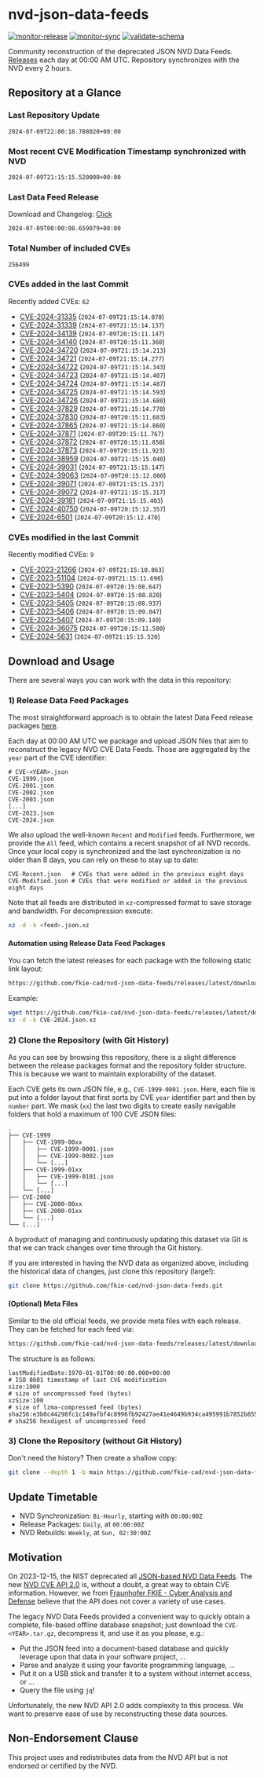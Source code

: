 # nvd-json-data-feeds

[![monitor-release](https://github.com/fkie-cad/nvd-json-data-feeds/actions/workflows/monitor_release.yml/badge.svg)](https://github.com/fkie-cad/nvd-json-data-feeds/actions/workflows/monitor_release.yml)
[![monitor-sync](https://github.com/fkie-cad/nvd-json-data-feeds/actions/workflows/monitor_sync.yml/badge.svg)](https://github.com/fkie-cad/nvd-json-data-feeds/actions/workflows/monitor_sync.yml)
[![validate-schema](https://github.com/fkie-cad/nvd-json-data-feeds/actions/workflows/validate_schema.yml/badge.svg)](https://github.com/fkie-cad/nvd-json-data-feeds/actions/workflows/validate_schema.yml)

Community reconstruction of the deprecated JSON NVD Data Feeds.
[Releases](https://github.com/fkie-cad/nvd-json-data-feeds/releases/latest) each day at 00:00 AM UTC.
Repository synchronizes with the NVD every 2 hours.

## Repository at a Glance

### Last Repository Update

```plain
2024-07-09T22:00:18.788020+00:00
```

### Most recent CVE Modification Timestamp synchronized with NVD

```plain
2024-07-09T21:15:15.520000+00:00
```

### Last Data Feed Release

Download and Changelog: [Click](https://github.com/fkie-cad/nvd-json-data-feeds/releases/latest)

```plain
2024-07-09T00:00:08.659079+00:00
```

### Total Number of included CVEs

```plain
256499
```

### CVEs added in the last Commit

Recently added CVEs: `62`

- [CVE-2024-31335](CVE-2024/CVE-2024-313xx/CVE-2024-31335.json) (`2024-07-09T21:15:14.070`)
- [CVE-2024-31339](CVE-2024/CVE-2024-313xx/CVE-2024-31339.json) (`2024-07-09T21:15:14.137`)
- [CVE-2024-34139](CVE-2024/CVE-2024-341xx/CVE-2024-34139.json) (`2024-07-09T20:15:11.147`)
- [CVE-2024-34140](CVE-2024/CVE-2024-341xx/CVE-2024-34140.json) (`2024-07-09T20:15:11.360`)
- [CVE-2024-34720](CVE-2024/CVE-2024-347xx/CVE-2024-34720.json) (`2024-07-09T21:15:14.213`)
- [CVE-2024-34721](CVE-2024/CVE-2024-347xx/CVE-2024-34721.json) (`2024-07-09T21:15:14.277`)
- [CVE-2024-34722](CVE-2024/CVE-2024-347xx/CVE-2024-34722.json) (`2024-07-09T21:15:14.343`)
- [CVE-2024-34723](CVE-2024/CVE-2024-347xx/CVE-2024-34723.json) (`2024-07-09T21:15:14.407`)
- [CVE-2024-34724](CVE-2024/CVE-2024-347xx/CVE-2024-34724.json) (`2024-07-09T21:15:14.487`)
- [CVE-2024-34725](CVE-2024/CVE-2024-347xx/CVE-2024-34725.json) (`2024-07-09T21:15:14.593`)
- [CVE-2024-34726](CVE-2024/CVE-2024-347xx/CVE-2024-34726.json) (`2024-07-09T21:15:14.680`)
- [CVE-2024-37829](CVE-2024/CVE-2024-378xx/CVE-2024-37829.json) (`2024-07-09T21:15:14.770`)
- [CVE-2024-37830](CVE-2024/CVE-2024-378xx/CVE-2024-37830.json) (`2024-07-09T20:15:11.683`)
- [CVE-2024-37865](CVE-2024/CVE-2024-378xx/CVE-2024-37865.json) (`2024-07-09T21:15:14.860`)
- [CVE-2024-37871](CVE-2024/CVE-2024-378xx/CVE-2024-37871.json) (`2024-07-09T20:15:11.767`)
- [CVE-2024-37872](CVE-2024/CVE-2024-378xx/CVE-2024-37872.json) (`2024-07-09T20:15:11.850`)
- [CVE-2024-37873](CVE-2024/CVE-2024-378xx/CVE-2024-37873.json) (`2024-07-09T20:15:11.923`)
- [CVE-2024-38959](CVE-2024/CVE-2024-389xx/CVE-2024-38959.json) (`2024-07-09T21:15:15.040`)
- [CVE-2024-39031](CVE-2024/CVE-2024-390xx/CVE-2024-39031.json) (`2024-07-09T21:15:15.147`)
- [CVE-2024-39063](CVE-2024/CVE-2024-390xx/CVE-2024-39063.json) (`2024-07-09T20:15:12.080`)
- [CVE-2024-39071](CVE-2024/CVE-2024-390xx/CVE-2024-39071.json) (`2024-07-09T21:15:15.237`)
- [CVE-2024-39072](CVE-2024/CVE-2024-390xx/CVE-2024-39072.json) (`2024-07-09T21:15:15.317`)
- [CVE-2024-39181](CVE-2024/CVE-2024-391xx/CVE-2024-39181.json) (`2024-07-09T21:15:15.403`)
- [CVE-2024-40750](CVE-2024/CVE-2024-407xx/CVE-2024-40750.json) (`2024-07-09T20:15:12.357`)
- [CVE-2024-6501](CVE-2024/CVE-2024-65xx/CVE-2024-6501.json) (`2024-07-09T20:15:12.470`)


### CVEs modified in the last Commit

Recently modified CVEs: `9`

- [CVE-2023-21266](CVE-2023/CVE-2023-212xx/CVE-2023-21266.json) (`2024-07-09T21:15:10.863`)
- [CVE-2023-51104](CVE-2023/CVE-2023-511xx/CVE-2023-51104.json) (`2024-07-09T21:15:11.690`)
- [CVE-2023-5390](CVE-2023/CVE-2023-53xx/CVE-2023-5390.json) (`2024-07-09T20:15:08.647`)
- [CVE-2023-5404](CVE-2023/CVE-2023-54xx/CVE-2023-5404.json) (`2024-07-09T20:15:08.820`)
- [CVE-2023-5405](CVE-2023/CVE-2023-54xx/CVE-2023-5405.json) (`2024-07-09T20:15:08.937`)
- [CVE-2023-5406](CVE-2023/CVE-2023-54xx/CVE-2023-5406.json) (`2024-07-09T20:15:09.047`)
- [CVE-2023-5407](CVE-2023/CVE-2023-54xx/CVE-2023-5407.json) (`2024-07-09T20:15:09.140`)
- [CVE-2024-36075](CVE-2024/CVE-2024-360xx/CVE-2024-36075.json) (`2024-07-09T20:15:11.580`)
- [CVE-2024-5631](CVE-2024/CVE-2024-56xx/CVE-2024-5631.json) (`2024-07-09T21:15:15.520`)


## Download and Usage

There are several ways you can work with the data in this repository:

### 1) Release Data Feed Packages

The most straightforward approach is to obtain the latest Data Feed release packages [here](https://github.com/fkie-cad/nvd-json-data-feeds/releases/latest).

Each day at 00:00 AM UTC we package and upload JSON files that aim to reconstruct the legacy NVD CVE Data Feeds.
Those are aggregated by the `year` part of the CVE identifier:

```
# CVE-<YEAR>.json
CVE-1999.json
CVE-2001.json
CVE-2002.json
CVE-2003.json
[...]
CVE-2023.json
CVE-2024.json
```

We also upload the well-known `Recent` and `Modified` feeds.
Furthermore, we provide the `All` feed, which contains a recent snapshot of all NVD records.
Once your local copy is synchronized and the last synchronization is no older than 8 days, you can rely on these to stay up to date:

```plain
CVE-Recent.json   # CVEs that were added in the previous eight days
CVE-Modified.json # CVEs that were modified or added in the previous eight days
```

Note that all feeds are distributed in `xz`-compressed format to save storage and bandwidth.
For decompression execute:

```sh
xz -d -k <feed>.json.xz
```

#### Automation using Release Data Feed Packages

You can fetch the latest releases for each package with the following static link layout:

```sh
https://github.com/fkie-cad/nvd-json-data-feeds/releases/latest/download/CVE-<YEAR>.json.xz
```

Example:

```sh
wget https://github.com/fkie-cad/nvd-json-data-feeds/releases/latest/download/CVE-2024.json.xz
xz -d -k CVE-2024.json.xz
```

### 2) Clone the Repository (with Git History)

As you can see by browsing this repository, there is a slight difference between the release packages format and the repository folder structure.
This is because we want to maintain explorability of the dataset.

Each CVE gets its own JSON file, e.g., `CVE-1999-0001.json`.
Here, each file is put into a folder layout that first sorts by CVE `year` identifier part and then by `number` part.
We mask (`xx`) the last two digits to create easily navigable folders that hold a maximum of 100 CVE JSON files:

```plain
.
├── CVE-1999
│   ├── CVE-1999-00xx
│   │   ├── CVE-1999-0001.json
│   │   ├── CVE-1999-0002.json
│   │   └── [...]
│   ├── CVE-1999-01xx
│   │   ├── CVE-1999-0101.json
│   │   └── [...]
│   └── [...]
├── CVE-2000
│   ├── CVE-2000-00xx
│   ├── CVE-2000-01xx
│   └── [...]
└── [...]
```

A byproduct of managing and continuously updating this dataset via Git is that we can track changes over time through the Git history.

If you are interested in having the NVD data as organized above, including the historical data of changes, just clone this repository (large!):

```sh
git clone https://github.com/fkie-cad/nvd-json-data-feeds.git
```

#### (Optional) Meta Files

Similar to the old official feeds, we provide meta files with each release. They can be fetched for each feed via:

```sh
https://github.com/fkie-cad/nvd-json-data-feeds/releases/latest/download/CVE-<YEAR>.meta
```

The structure is as follows:

```plain
lastModifiedDate:1970-01-01T00:00:00.000+00:00                          # ISO 8601 timestamp of last CVE modification
size:1000                                                               # size of uncompressed feed (bytes)
xzSize:100                                                              # size of lzma-compressed feed (bytes)
sha256:e3b0c44298fc1c149afbf4c8996fb92427ae41e4649b934ca495991b7852b855 # sha256 hexdigest of uncompressed feed
```

### 3) Clone the Repository (without Git History)

Don't need the history? Then create a shallow copy:

```sh
git clone --depth 1 -b main https://github.com/fkie-cad/nvd-json-data-feeds.git
```


## Update Timetable

* NVD Synchronization: `Bi-Hourly`, starting with `00:00:00Z`
* Release Packages: `Daily`, at `00:00:00Z`
* NVD Rebuilds: `Weekly`, at `Sun, 02:30:00Z`


## Motivation

On 2023-12-15, the NIST deprecated all [JSON-based NVD Data Feeds](https://nvd.nist.gov/vuln/data-feeds#divRetirementBanner-1).
The new [NVD CVE API 2.0](https://nvd.nist.gov/developers/vulnerabilities) is, without a doubt, a great way to obtain CVE information.
However, we from [Fraunhofer FKIE - Cyber Analysis and Defense](https://www.fkie.fraunhofer.de/en/departments/cad.html) believe that the API does not cover a variety of use cases.

The legacy NVD Data Feeds provided a convenient way to quickly obtain a complete, file-based offline database snapshot; just download the `CVE-<YEAR>.tar.gz`, decompress it, and use it as you please, e.g.:

- Put the JSON feed into a document-based database and quickly leverage upon that data in your software project, ...
- Parse and analyze it using your favorite programming language, ...
- Put it on a USB stick and transfer it to a system without internet access, or ...
- Query the file using `jq`!

Unfortunately, the new NVD API 2.0 adds complexity to this process.
We want to preserve ease of use by reconstructing these data sources.

## Non-Endorsement Clause

This project uses and redistributes data from the NVD API but is not endorsed or certified by the NVD.